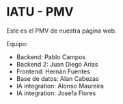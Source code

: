 # IATU - PMV
Este es el PMV de nuestra página web.

Equipo:
- Backend: Pablo Campos
- Backend 2: Juan Diego Arias
- Frontend: Hernán Fuentes
- Base de datos: Alan Cabezas
- IA integration: Alonso Maureira 
- IA integration: Josefa Flores